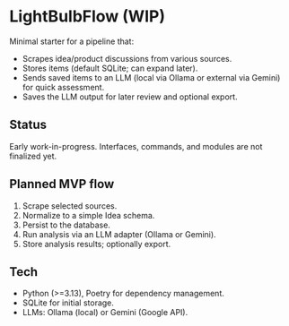 # LightBulbFlow (WIP)

Minimal starter for a pipeline that:

- Scrapes idea/product discussions from various sources.
- Stores items (default SQLite; can expand later).
- Sends saved items to an LLM (local via Ollama or external via Gemini) for quick assessment.
- Saves the LLM output for later review and optional export.

## Status

Early work-in-progress. Interfaces, commands, and modules are not finalized yet.

## Planned MVP flow

1) Scrape selected sources.
2) Normalize to a simple Idea schema.
3) Persist to the database.
4) Run analysis via an LLM adapter (Ollama or Gemini).
5) Store analysis results; optionally export.

## Tech

- Python (>=3.13), Poetry for dependency management.
- SQLite for initial storage.
- LLMs: Ollama (local) or Gemini (Google API).
